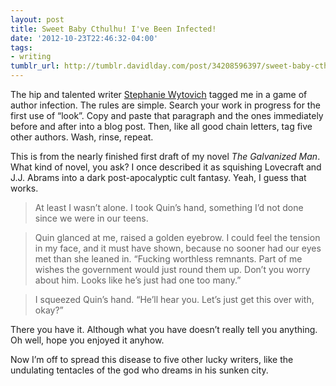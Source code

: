 ```yaml
---
layout: post
title: Sweet Baby Cthulhu! I've Been Infected!
date: '2012-10-23T22:46:32-04:00'
tags:
- writing
tumblr_url: http://tumblr.davidlday.com/post/34208596397/sweet-baby-cthulhu-ive-been-infected
---
```

The hip and talented writer [Stephanie Wytovich](http://joinmeinthemadhouse.blogspot.com/2012/10/author-infection.html) tagged me in a game of author infection. The rules are simple. Search your work in progress for the first use of “look”. Copy and paste that paragraph and the ones immediately before and after into a blog post. Then, like all good chain letters, tag five other authors. Wash, rinse, repeat.

This is from the nearly finished first draft of my novel *The Galvanized Man*. What kind of novel, you ask? I once described it as squishing Lovecraft and J.J. Abrams into a dark post-apocalyptic cult fantasy. Yeah, I guess that works.

> At least I wasn’t alone. I took Quin’s hand, something I’d not done since we were in our teens.

> Quin glanced at me, raised a golden eyebrow. I could feel the tension in my face, and it must have shown, because no sooner had our eyes met than she leaned in. “Fucking worthless remnants. Part of me wishes the government would just round them up. Don’t you worry about him. Looks like he’s just had one too many.”

> I squeezed Quin’s hand. “He’ll hear you. Let’s just get this over with, okay?”

There you have it. Although what you have doesn’t really tell you anything. Oh well, hope you enjoyed it anyhow.

Now I’m off to spread this disease to five other lucky writers, like the undulating tentacles of the god who dreams in his sunken city.
